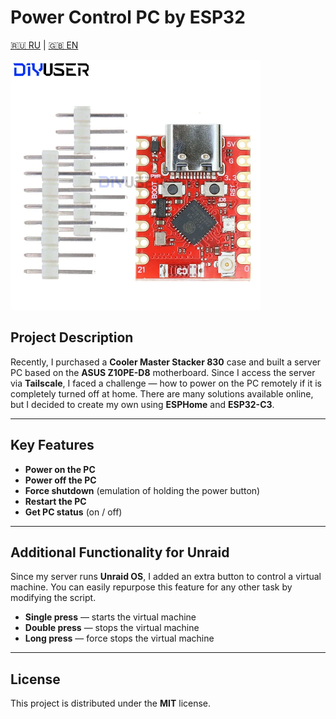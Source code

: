 # Power Control PC by ESP32

[🇷🇺 RU](README_ru.md) | [🇬🇧 EN](README.md)

<img src="/pictures/esp32_c3.webp" alt="ESP32-C3" width="400" />

## Project Description

Recently, I purchased a **Cooler Master Stacker 830** case and built a server PC based on the **ASUS Z10PE-D8** motherboard. Since I access the server via **Tailscale**, I faced a challenge — how to power on the PC remotely if it is completely turned off at home. There are many solutions available online, but I decided to create my own using **ESPHome** and **ESP32-C3**.

---

## Key Features

* **Power on the PC**
* **Power off the PC**
* **Force shutdown** (emulation of holding the power button)
* **Restart the PC**
* **Get PC status** (on / off)

---

## Additional Functionality for Unraid

Since my server runs **Unraid OS**, I added an extra button to control a virtual machine. You can easily repurpose this feature for any other task by modifying the script.

* **Single press** — starts the virtual machine
* **Double press** — stops the virtual machine
* **Long press** — force stops the virtual machine

---

## License

This project is distributed under the **MIT** license.

